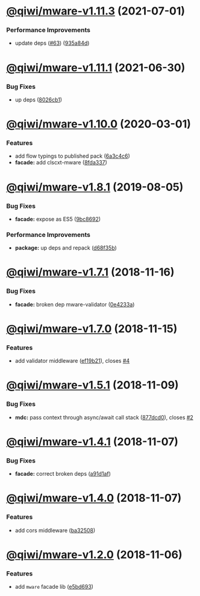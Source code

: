 # [@qiwi/mware-v1.11.3](https://github.com/qiwi/mware/compare/v1.11.2...v1.11.3) (2021-07-01)


### Performance Improvements

* update deps ([#63](https://github.com/qiwi/mware/issues/63)) ([935a84d](https://github.com/qiwi/mware/commit/935a84db3c8c74e6fec08f2332c544c6ce362995))

# [@qiwi/mware-v1.11.1](https://github.com/qiwi/mware/compare/v1.11.0...v1.11.1) (2021-06-30)


### Bug Fixes

* up deps ([8026cb1](https://github.com/qiwi/mware/commit/8026cb12c7b24937bfbbcde8fd680580278b230c))

# [@qiwi/mware-v1.10.0](https://github.com/qiwi/mware/compare/v1.9.0...v1.10.0) (2020-03-01)


### Features

* add flow typings to published pack ([6a3c4c6](https://github.com/qiwi/mware/commit/6a3c4c65400d0673dda1daa173df60436525e75f))
* **facade:** add clscxt-mware ([8fda337](https://github.com/qiwi/mware/commit/8fda33742a01e63405a79339cb0370e835953b10))

# [@qiwi/mware-v1.8.1](https://github.com/qiwi/mware/compare/v1.8.0...v1.8.1) (2019-08-05)


### Bug Fixes

* **facade:** expose as ES5 ([9bc8692](https://github.com/qiwi/mware/commit/9bc8692))


### Performance Improvements

* **package:** up deps and repack ([d68f35b](https://github.com/qiwi/mware/commit/d68f35b))

# [@qiwi/mware-v1.7.1](https://github.com/qiwi/mware/compare/v1.7.0...v1.7.1) (2018-11-16)


### Bug Fixes

* **facade:** broken dep mware-validator ([0e4233a](https://github.com/qiwi/mware/commit/0e4233a))

# [@qiwi/mware-v1.7.0](https://github.com/qiwi/mware/compare/v1.6.0...v1.7.0) (2018-11-15)


### Features

* add validator middleware ([ef19b21](https://github.com/qiwi/mware/commit/ef19b21)), closes [#4](https://github.com/qiwi/mware/issues/4)

# [@qiwi/mware-v1.5.1](https://github.com/qiwi/mware/compare/v1.5.0...v1.5.1) (2018-11-09)


### Bug Fixes

* **mdc:** pass context through async/await call stack ([877dcd0](https://github.com/qiwi/mware/commit/877dcd0)), closes [#2](https://github.com/qiwi/mware/issues/2)

# [@qiwi/mware-v1.4.1](https://github.com/qiwi/mware/compare/v1.4.0...v1.4.1) (2018-11-07)


### Bug Fixes

* **facade:** correct broken deps ([a91d1af](https://github.com/qiwi/mware/commit/a91d1af))

# [@qiwi/mware-v1.4.0](https://github.com/qiwi/mware/compare/v1.3.0...v1.4.0) (2018-11-07)


### Features

* add cors middleware ([ba32508](https://github.com/qiwi/mware/commit/ba32508))

# [@qiwi/mware-v1.2.0](https://github.com/qiwi/mware/compare/v1.1.0...v1.2.0) (2018-11-06)


### Features

* add `mware` facade lib ([e5bd693](https://github.com/qiwi/mware/commit/e5bd693))
